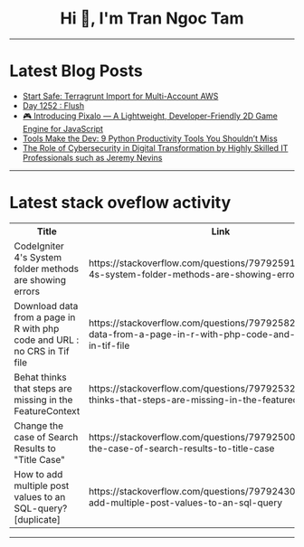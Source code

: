 <h1 align="center">Hi 👋, I'm Tran Ngoc Tam</h1>

---

# Latest Blog Posts 
<!-- BLOG-POST-LIST:START -->
- [Start Safe: Terragrunt Import for Multi-Account AWS](https://dev.to/terraformmonkey/start-safe-terragrunt-import-for-multi-account-aws-197p)
- [Day 1252 : Flush](https://dev.to/dwane/day-1252-flush-hao)
- [🎮 Introducing Pixalo — A Lightweight, Developer-Friendly 2D Game Engine for JavaScript](https://dev.to/salarizadi/introducing-pixalo-a-lightweight-developer-friendly-2d-game-engine-for-javascript-3e73)
- [Tools Make the Dev: 9 Python Productivity Tools You Shouldn’t Miss](https://dev.to/lamri_abdellahramdane_15/tools-make-the-dev-9-python-productivity-tools-you-shouldnt-miss-1d4p)
- [The Role of Cybersecurity in Digital Transformation by Highly Skilled IT Professionals such as Jeremy Nevins](https://dev.to/jnevins1/the-role-of-cybersecurity-in-digital-transformation-by-highly-skilled-it-professionals-such-as-2jca)
<!-- BLOG-POST-LIST:END -->

---

# Latest stack oveflow activity
<table>
  <tr><th>Title</th><th>Link</th></tr>
  <!-- STACKOVERFLOW:START --><tr><td>CodeIgniter 4&#39;s System folder methods are showing errors</td><td>https://stackoverflow.com/questions/79792591/codeigniter-4s-system-folder-methods-are-showing-errors</td></tr><tr><td>Download data from a page in R with php code and URL : no CRS in Tif file</td><td>https://stackoverflow.com/questions/79792582/download-data-from-a-page-in-r-with-php-code-and-url-no-crs-in-tif-file</td></tr><tr><td>Behat thinks that steps are missing in the FeatureContext</td><td>https://stackoverflow.com/questions/79792532/behat-thinks-that-steps-are-missing-in-the-featurecontext</td></tr><tr><td>Change the case of Search Results to &quot;Title Case&quot;</td><td>https://stackoverflow.com/questions/79792500/change-the-case-of-search-results-to-title-case</td></tr><tr><td>How to add multiple post values to an SQL-query? [duplicate]</td><td>https://stackoverflow.com/questions/79792430/how-to-add-multiple-post-values-to-an-sql-query</td></tr><!-- STACKOVERFLOW:END -->
</table>

---


